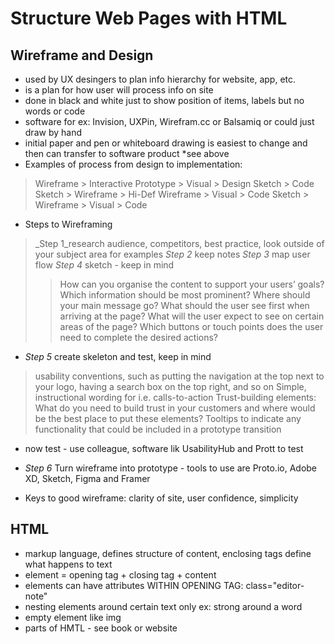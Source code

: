# Structure Web Pages with HTML

## Wireframe and Design

- used by UX desingers to plan info hierarchy for website, app, etc.
- is a plan for how user will process info on site
- done in black and white just to show position of items, labels but no words or code
- software for ex: Invision, UXPin, Wirefram.cc or Balsamiq or could just draw by hand
- initial paper and pen or whiteboard drawing is easiest to change and then can transfer to software product *see above
- Examples of process from design to implementation:

> Wireframe > Interactive Prototype > Visual > Design
> Sketch > Code
> Sketch > Wireframe > Hi-Def Wireframe > Visual > Code
> Sketch > Wireframe > Visual > Code

- Steps to Wireframing
> _Step 1_research audience, competitors, best practice, look outside of your subject area for examples
> _Step 2_ keep notes
> _Step 3_ map user flow
> _Step 4_ sketch - keep in mind
>> How can you organise the content to support your users’ goals?
>>Which information should be most prominent? Where should your main message go? What should the user see first when arriving at the page?
>>What will the user expect to see on certain areas of the page?
>>Which buttons or touch points does the user need to complete the desired actions?
- _Step 5_ create skeleton and test, keep in mind
> usability conventions, such as putting the navigation at the top next to your logo, having a search box on the top right, and so on
> Simple, instructional wording for i.e. calls-to-action
> Trust-building elements: What do you need to build trust in your customers and where would be the best place to put these elements?
> Tooltips to indicate any functionality that could be included in a prototype transition
- now test - use colleague, software lik UsabilityHub and Prott to test
- _Step 6_ Turn wireframe into prototype - tools to use are Proto.io, Adobe XD, Sketch, Figma and Framer

- Keys to good wireframe: clarity of site, user confidence, simplicity

## HTML

- markup language, defines structure of content, enclosing tags define what happens to text
- element = opening tag + closing tag + content
- elements can have attributes WITHIN OPENING TAG: class="editor-note"
- nesting elements around certain text only ex: strong around a word
- empty element like img
- parts of HMTL - see book or website




